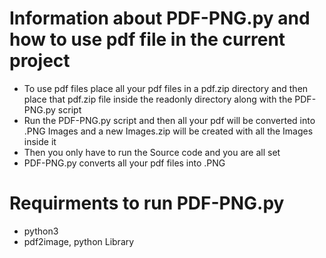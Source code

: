 # Information about PDF-PNG.py and how to use pdf file in the current project

* To use pdf files place all your pdf files in a pdf.zip directory and then place that pdf.zip file inside the readonly directory along with the PDF-PNG.py script
* Run the PDF-PNG.py script and then all your pdf will be converted into .PNG Images and a new Images.zip will be created with all the Images inside it
* Then you only have to run the Source code and you are all set
* PDF-PNG.py converts all your pdf files into .PNG 

# Requirments to run PDF-PNG.py
* python3
* pdf2image, python Library
